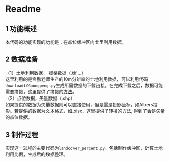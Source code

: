 # Readme

## 1 功能概述
本代码的功能实现的功能是：在点位缓冲区内土里利用数据。
## 2 数据准备
（1）土地利用数据， 栅格数据（.tif,...）
</br>
这里利用的是宫鹏老师生产的10m分辨率的土地利用数据，可以利用代码`downloadLCGoongpeng.py`生成所需数据的下载链接。在完成下载之后，数据可能需要拼接，这里提供了拼接的[方法](landcover_percent\merge_data.py)。
</br>
（2）点位数据，矢量数据（.shp）
</br>
如果提供的数据为矢量数据则可以直接使用，但是需是投影坐标，如Albers投影。若提供的数据为文本格式，如.xlsx，这里提供了转换的[方法](mk_features.py), 得到了会是矢量的点位数据。
## 3 制作过程
实现这一过程的主要代码为`landcover_percent.py`。包括制作缓冲区、计算土地利用比例，生成后的数据整理。